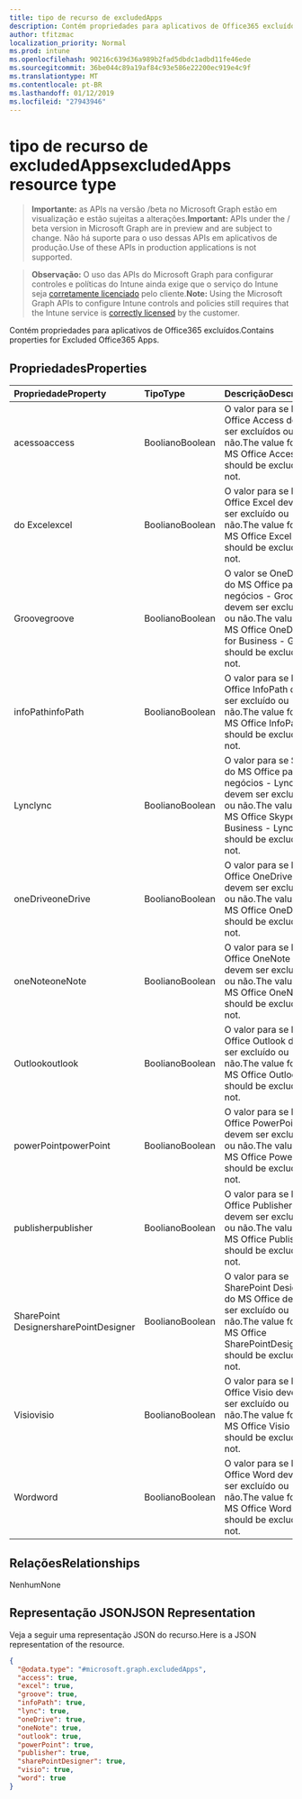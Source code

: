 ```yaml
---
title: tipo de recurso de excludedApps
description: Contém propriedades para aplicativos de Office365 excluídos.
author: tfitzmac
localization_priority: Normal
ms.prod: intune
ms.openlocfilehash: 90216c639d36a989b2fad5dbdc1adbd11fe46ede
ms.sourcegitcommit: 36be044c89a19af84c93e586e22200ec919e4c9f
ms.translationtype: MT
ms.contentlocale: pt-BR
ms.lasthandoff: 01/12/2019
ms.locfileid: "27943946"
---
```

# <a name="excludedapps-resource-type"></a><span data-ttu-id="bf6bf-103">tipo de recurso de excludedApps</span><span class="sxs-lookup"><span data-stu-id="bf6bf-103">excludedApps resource type</span></span>

> <span data-ttu-id="bf6bf-104">**Importante:** as APIs na versão /beta no Microsoft Graph estão em visualização e estão sujeitas a alterações.</span><span class="sxs-lookup"><span data-stu-id="bf6bf-104">**Important:** APIs under the / beta version in Microsoft Graph are in preview and are subject to change.</span></span> <span data-ttu-id="bf6bf-105">Não há suporte para o uso dessas APIs em aplicativos de produção.</span><span class="sxs-lookup"><span data-stu-id="bf6bf-105">Use of these APIs in production applications is not supported.</span></span>

> <span data-ttu-id="bf6bf-106">**Observação:** O uso das APIs do Microsoft Graph para configurar controles e políticas do Intune ainda exige que o serviço do Intune seja [corretamente licenciado](https://go.microsoft.com/fwlink/?linkid=839381) pelo cliente.</span><span class="sxs-lookup"><span data-stu-id="bf6bf-106">**Note:** Using the Microsoft Graph APIs to configure Intune controls and policies still requires that the Intune service is [correctly licensed](https://go.microsoft.com/fwlink/?linkid=839381) by the customer.</span></span>

<span data-ttu-id="bf6bf-107">Contém propriedades para aplicativos de Office365 excluídos.</span><span class="sxs-lookup"><span data-stu-id="bf6bf-107">Contains properties for Excluded Office365 Apps.</span></span>
## <a name="properties"></a><span data-ttu-id="bf6bf-108">Propriedades</span><span class="sxs-lookup"><span data-stu-id="bf6bf-108">Properties</span></span>
|<span data-ttu-id="bf6bf-109">Propriedade</span><span class="sxs-lookup"><span data-stu-id="bf6bf-109">Property</span></span>|<span data-ttu-id="bf6bf-110">Tipo</span><span class="sxs-lookup"><span data-stu-id="bf6bf-110">Type</span></span>|<span data-ttu-id="bf6bf-111">Descrição</span><span class="sxs-lookup"><span data-stu-id="bf6bf-111">Description</span></span>|
|:---|:---|:---|
|<span data-ttu-id="bf6bf-112">acesso</span><span class="sxs-lookup"><span data-stu-id="bf6bf-112">access</span></span>|<span data-ttu-id="bf6bf-113">Booliano</span><span class="sxs-lookup"><span data-stu-id="bf6bf-113">Boolean</span></span>|<span data-ttu-id="bf6bf-114">O valor para se MS Office Access devem ser excluídos ou não.</span><span class="sxs-lookup"><span data-stu-id="bf6bf-114">The value for if MS Office Access should be excluded or not.</span></span>|
|<span data-ttu-id="bf6bf-115">do Excel</span><span class="sxs-lookup"><span data-stu-id="bf6bf-115">excel</span></span>|<span data-ttu-id="bf6bf-116">Booliano</span><span class="sxs-lookup"><span data-stu-id="bf6bf-116">Boolean</span></span>|<span data-ttu-id="bf6bf-117">O valor para se MS Office Excel devem ser excluído ou não.</span><span class="sxs-lookup"><span data-stu-id="bf6bf-117">The value for if MS Office Excel should be excluded or not.</span></span>|
|<span data-ttu-id="bf6bf-118">Groove</span><span class="sxs-lookup"><span data-stu-id="bf6bf-118">groove</span></span>|<span data-ttu-id="bf6bf-119">Booliano</span><span class="sxs-lookup"><span data-stu-id="bf6bf-119">Boolean</span></span>|<span data-ttu-id="bf6bf-120">O valor se OneDrive do MS Office para negócios - Groove devem ser excluído ou não.</span><span class="sxs-lookup"><span data-stu-id="bf6bf-120">The value for if MS Office OneDrive for Business - Groove should be excluded or not.</span></span>|
|<span data-ttu-id="bf6bf-121">infoPath</span><span class="sxs-lookup"><span data-stu-id="bf6bf-121">infoPath</span></span>|<span data-ttu-id="bf6bf-122">Booliano</span><span class="sxs-lookup"><span data-stu-id="bf6bf-122">Boolean</span></span>|<span data-ttu-id="bf6bf-123">O valor para se MS Office InfoPath devem ser excluído ou não.</span><span class="sxs-lookup"><span data-stu-id="bf6bf-123">The value for if MS Office InfoPath should be excluded or not.</span></span>|
|<span data-ttu-id="bf6bf-124">Lync</span><span class="sxs-lookup"><span data-stu-id="bf6bf-124">lync</span></span>|<span data-ttu-id="bf6bf-125">Booliano</span><span class="sxs-lookup"><span data-stu-id="bf6bf-125">Boolean</span></span>|<span data-ttu-id="bf6bf-126">O valor para se Skype do MS Office para negócios - Lync devem ser excluído ou não.</span><span class="sxs-lookup"><span data-stu-id="bf6bf-126">The value for if MS Office Skype for Business - Lync should be excluded or not.</span></span>|
|<span data-ttu-id="bf6bf-127">oneDrive</span><span class="sxs-lookup"><span data-stu-id="bf6bf-127">oneDrive</span></span>|<span data-ttu-id="bf6bf-128">Booliano</span><span class="sxs-lookup"><span data-stu-id="bf6bf-128">Boolean</span></span>|<span data-ttu-id="bf6bf-129">O valor para se MS Office OneDrive devem ser excluído ou não.</span><span class="sxs-lookup"><span data-stu-id="bf6bf-129">The value for if MS Office OneDrive should be excluded or not.</span></span>|
|<span data-ttu-id="bf6bf-130">oneNote</span><span class="sxs-lookup"><span data-stu-id="bf6bf-130">oneNote</span></span>|<span data-ttu-id="bf6bf-131">Booliano</span><span class="sxs-lookup"><span data-stu-id="bf6bf-131">Boolean</span></span>|<span data-ttu-id="bf6bf-132">O valor para se MS Office OneNote devem ser excluído ou não.</span><span class="sxs-lookup"><span data-stu-id="bf6bf-132">The value for if MS Office OneNote should be excluded or not.</span></span>|
|<span data-ttu-id="bf6bf-133">Outlook</span><span class="sxs-lookup"><span data-stu-id="bf6bf-133">outlook</span></span>|<span data-ttu-id="bf6bf-134">Booliano</span><span class="sxs-lookup"><span data-stu-id="bf6bf-134">Boolean</span></span>|<span data-ttu-id="bf6bf-135">O valor para se MS Office Outlook devem ser excluído ou não.</span><span class="sxs-lookup"><span data-stu-id="bf6bf-135">The value for if MS Office Outlook should be excluded or not.</span></span>|
|<span data-ttu-id="bf6bf-136">powerPoint</span><span class="sxs-lookup"><span data-stu-id="bf6bf-136">powerPoint</span></span>|<span data-ttu-id="bf6bf-137">Booliano</span><span class="sxs-lookup"><span data-stu-id="bf6bf-137">Boolean</span></span>|<span data-ttu-id="bf6bf-138">O valor para se MS Office PowerPoint devem ser excluído ou não.</span><span class="sxs-lookup"><span data-stu-id="bf6bf-138">The value for if MS Office PowerPoint should be excluded or not.</span></span>|
|<span data-ttu-id="bf6bf-139">publisher</span><span class="sxs-lookup"><span data-stu-id="bf6bf-139">publisher</span></span>|<span data-ttu-id="bf6bf-140">Booliano</span><span class="sxs-lookup"><span data-stu-id="bf6bf-140">Boolean</span></span>|<span data-ttu-id="bf6bf-141">O valor para se MS Office Publisher devem ser excluído ou não.</span><span class="sxs-lookup"><span data-stu-id="bf6bf-141">The value for if MS Office Publisher should be excluded or not.</span></span>|
|<span data-ttu-id="bf6bf-142">SharePoint Designer</span><span class="sxs-lookup"><span data-stu-id="bf6bf-142">sharePointDesigner</span></span>|<span data-ttu-id="bf6bf-143">Booliano</span><span class="sxs-lookup"><span data-stu-id="bf6bf-143">Boolean</span></span>|<span data-ttu-id="bf6bf-144">O valor para se SharePoint Designer do MS Office devem ser excluído ou não.</span><span class="sxs-lookup"><span data-stu-id="bf6bf-144">The value for if MS Office SharePointDesigner should be excluded or not.</span></span>|
|<span data-ttu-id="bf6bf-145">Visio</span><span class="sxs-lookup"><span data-stu-id="bf6bf-145">visio</span></span>|<span data-ttu-id="bf6bf-146">Booliano</span><span class="sxs-lookup"><span data-stu-id="bf6bf-146">Boolean</span></span>|<span data-ttu-id="bf6bf-147">O valor para se MS Office Visio devem ser excluído ou não.</span><span class="sxs-lookup"><span data-stu-id="bf6bf-147">The value for if MS Office Visio should be excluded or not.</span></span>|
|<span data-ttu-id="bf6bf-148">Word</span><span class="sxs-lookup"><span data-stu-id="bf6bf-148">word</span></span>|<span data-ttu-id="bf6bf-149">Booliano</span><span class="sxs-lookup"><span data-stu-id="bf6bf-149">Boolean</span></span>|<span data-ttu-id="bf6bf-150">O valor para se MS Office Word devem ser excluído ou não.</span><span class="sxs-lookup"><span data-stu-id="bf6bf-150">The value for if MS Office Word should be excluded or not.</span></span>|

## <a name="relationships"></a><span data-ttu-id="bf6bf-151">Relações</span><span class="sxs-lookup"><span data-stu-id="bf6bf-151">Relationships</span></span>
<span data-ttu-id="bf6bf-152">Nenhum</span><span class="sxs-lookup"><span data-stu-id="bf6bf-152">None</span></span>
## <a name="json-representation"></a><span data-ttu-id="bf6bf-153">Representação JSON</span><span class="sxs-lookup"><span data-stu-id="bf6bf-153">JSON Representation</span></span>
<span data-ttu-id="bf6bf-154">Veja a seguir uma representação JSON do recurso.</span><span class="sxs-lookup"><span data-stu-id="bf6bf-154">Here is a JSON representation of the resource.</span></span>
<!-- {
  "blockType": "resource",
  "@odata.type": "microsoft.graph.excludedApps"
}
-->
``` json
{
  "@odata.type": "#microsoft.graph.excludedApps",
  "access": true,
  "excel": true,
  "groove": true,
  "infoPath": true,
  "lync": true,
  "oneDrive": true,
  "oneNote": true,
  "outlook": true,
  "powerPoint": true,
  "publisher": true,
  "sharePointDesigner": true,
  "visio": true,
  "word": true
}
```





